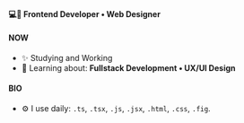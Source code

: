 #### 💻🧉 Frontend Developer • Web Designer

#### NOW

- ✨ Studying and Working
- 🌱 Learning about: **Fullstack Development • UX/UI Design**

#### BIO

- ⚙️ I use daily: `.ts`, `.tsx`, `.js`, `.jsx`, `.html`, `.css`, `.fig`.
